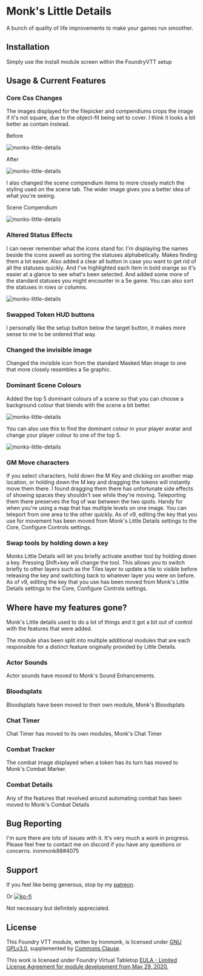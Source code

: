 # Monk's Little Details
A bunch of quality of life improvements to make your games run smoother.

## Installation
Simply use the install module screen within the FoundryVTT setup

## Usage & Current Features

### Core Css Changes
The images displayed for the filepicker and compendiums crops the image if it's not square, due to the object-fit being set to cover.  I think it looks a bit better as contain instead. 

Before

![monks-little-details](/screenshots/CoreCssBefore.webp)

After

![monks-little-details](/screenshots/CoreCssAfter.webp)

I also changed the scene compendium items to more closely match the styling used on the scene tab.  The wider image gives you a better idea of what you're seeing.

Scene Compendium

![monks-little-details](/screenshots/SceneCompendium.webp)

### Altered Status Effects
I can never remember what the icons stand for.  I'm displaying the names beside the icons aswell as sorting the statuses alphabetically.  Makes finding them a lot easier.  Also added a clear all button in case you want to get rid of all the statuses quickly.  And I've highlighted each item in bold orange so it's easier at a glance to see what's been selected.  And added some more of the standard statuses you might encounter in a 5e game.  You can also sort the statuses in rows or columns.

![monks-little-details](/screenshots/TokenHUDUpdates.webp)

### Swapped Token HUD buttons
I personally like the setup button below the target button, it makes more sense to me to be ordered that way.

### Changed the invisible image
Changed the invisible icon from the standard Masked Man image to one that more closely resembles a 5e graphic.

### Dominant Scene Colours
Added the top 5 dominant colours of a scene so that you can choose a background colour that blends with the scene a bit better.

![monks-little-details](/screenshots/BackgroundPalette.png)

You can also use this to find the dominant colour in your player avatar and change your player colour to one of the top 5.

![monks-little-details](/screenshots/PlayerPalette.png)

### GM Move characters
If you select characters, hold down the M Key and clicking on another map location, or holding down the M key and dragging the tokens will instantly move them there.  I found dragging them there has unfortunate side effects of showing spaces they shouldn't see while they're moving.  Teleporting them there preserves the fog of war between the two spots.  Handy for when you're using a map that has multiple levels on one image.  You can teleport from one area to the other quickly.
As of v9, editing the key that you use for movement has been moved from Monk's Little Details settings to the Core, Configure Controls settings.

### Swap tools by holding down a key
Monks Little Details will let you briefly activate another tool by holding down a key.  Pressing Shift+key will change the tool.  This allows you to switch briefly to other layers such as the Tiles layer to update a tile to visible before releasing the key and switching back to whatever layer you were on before. 
As of v9, editing the key that you use has been moved from Monk's Little Details settings to the Core, Configure Controls settings.

## Where have my features gone?
Monk's Little details used to do a lot of things and it got a bit out of control with the features that were added.

The module shas been split into multiple additional modules that are each responsible for a distinct feature originally provided by Little Details.

### Actor Sounds
Actor sounds have moved to Monk's Sound Enhancements.

### Bloodsplats
Bloodsplats have been moved to their own module, Monk's Bloodsplats

### Chat Timer
Chat Timer has moved to its own modules, Monk's Chat Timer

### Combat Tracker
The combat image displayed when a token has its turn has moved to Monk's Combat Marker.

### Combat Details
Any of the features that revolved around automating combat has been moved to Monk's Combat Details

## Bug Reporting
I'm sure there are lots of issues with it.  It's very much a work in progress.
Please feel free to contact me on discord if you have any questions or concerns. ironmonk88#4075

## Support

If you feel like being generous, stop by my <a href="https://www.patreon.com/ironmonk">patreon</a>.

Or [![ko-fi](https://ko-fi.com/img/githubbutton_sm.svg)](https://ko-fi.com/R6R7BH5MT)

Not necessary but definitely appreciated.

## License
This Foundry VTT module, writen by Ironmonk, is licensed under [GNU GPLv3.0](https://www.gnu.org/licenses/gpl-3.0.en.html), supplemented by [Commons Clause](https://commonsclause.com/).

This work is licensed under Foundry Virtual Tabletop <a href="https://foundryvtt.com/article/license/">EULA - Limited License Agreement for module development from May 29, 2020.</a>
